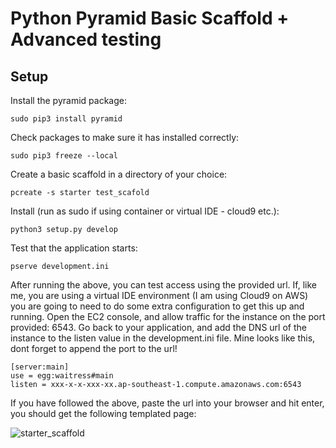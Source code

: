 # Python Pyramid Basic Scaffold + Advanced testing

## Setup

Install the pyramid package:

```
sudo pip3 install pyramid
```

Check packages to make sure it has installed correctly:

```
sudo pip3 freeze --local
```

Create a basic scaffold in a directory of your choice:

```
pcreate -s starter test_scafold
```

Install (run as sudo if using container or virtual IDE - cloud9 etc.):

```
python3 setup.py develop
```

Test that the application starts:

```
pserve development.ini
```

After running the above, you can test access using the provided url. 
If, like me, you are using a virtual IDE environment (I am using Cloud9 on AWS) you are going to need to do some extra configuration to get this up and running. 
Open the EC2 console, and allow traffic for the instance on the port provided: 6543.
Go back to your application, and add the DNS url of the instance to the listen value in the development.ini file. 
Mine looks like this, dont forget to append the port to the url!

```
[server:main]
use = egg:waitress#main
listen = xxx-x-x-xxx-xx.ap-southeast-1.compute.amazonaws.com:6543

```

If you have followed the above, paste the url into your browser and hit enter, you should get the following templated page:

![starter_scaffold](https://s3-ap-southeast-1.amazonaws.com/python-pyramid/pyramid_starter_scaffold.PNG)